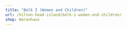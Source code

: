 ```yaml
---
title: "Belk I (Women and Children)"
url: /hilton-head-island/belk-i-women-and-children/
shop: Warenhaus
---
```

